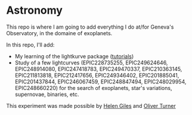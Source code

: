 # Astronomy

This repo is where I am going to add everything I do at/for Geneva's Observatory, in the domaine of exoplanets.

In this repo, I'll add:
 -  My learning of the lightkurve package ([tutorials](http://docs.lightkurve.org/tutorials/index.html))
 -  Study of  a few lightcurves (EPIC228735255, EPIC249624646, EPIC248914080, EPIC247418783, EPIC249470337, EPIC210363145, EPIC211813818, EPIC212417656, EPIC249346402, EPIC201885041, EPIC201437844, EPIC246067459, EPIC248847494, EPIC248029954, EPIC248660220) for the search of exoplanets, star's variations, supernovae, binaries, etc.
 
 This experiment was made possible by [Helen Giles](https://www.helengiles.com/) and [Oliver Turner](http://nccr-planets.ch/team/turner-oliver-dr/)
